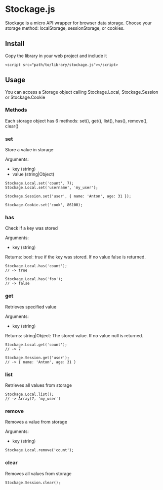 # Stockage.js

Stockage is a micro API wrapper for browser data storage. 
Choose your storage method: localStorage, sessionStorage, or cookies.

## Install

Copy the library in your web project and include it  

```
<script src="path/to/library/stockage.js"></script>
```

## Usage

You can access a Storage object calling Stockage.Local, Stockage.Session or Stockage.Cookie 

### Methods

Each storage object has 6 methods: set(), get(), list(), has(), remove(), clear()

### set

Store a value in storage

Arguments:
 - key (string)
 - value (string|Object)

```
Stockage.Local.set('count', 7);
Stockage.Local.set('username', 'my_user');

Stockage.Session.set('user', { name: 'Anton', age: 31 });

Stockage.Cookie.set('cook', 86100);
```

### has

Check if a key was stored

Arguments:
 - key (string)

Returns:
bool: true if the key was stored. If no value false is returned.

```
Stockage.Local.has('count'); 
// -> true

Stockage.Local.has('foo'); 
// -> false

```

### get

Retrieves specified value

Arguments:
 - key (string)

Returns:
string|Object: The stored value. If no value null is returned.

```
Stockage.Local.get('count'); 
// -> 7 

Stockage.Session.get('user'); 
// -> { name: 'Anton', age: 31 }
```

### list

Retrieves all values from storage

```
Stockage.Local.list();
// -> Array[7, 'my_user']
```

### remove

Removes a value from storage

Arguments:
 - key (string)

```
Stockage.Local.remove('count');
```

### clear

Removes all values from storage

```
Stockage.Session.clear();
```

